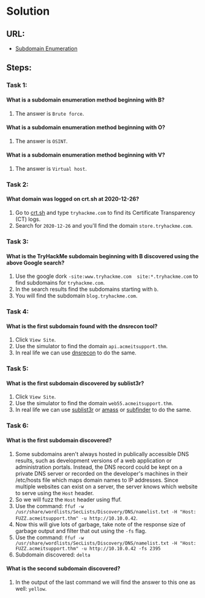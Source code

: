 # Solution

## URL:
- [Subdomain Enumeration](https://tryhackme.com/room/subdomainenumeration)

## Steps:

### Task 1:
#### What is a subdomain enumeration method beginning with B?
1. The answer is `Brute force`.

#### What is a subdomain enumeration method beginning with O?
1. The answer is `OSINT`.

#### What is a subdomain enumeration method beginning with V?
1. The answer is `Virtual host`.

### Task 2:
#### What domain was logged on crt.sh at 2020-12-26?
1. Go to [crt.sh](https://crt.sh/) and type `tryhackme.com` to find its Certificate Transparency (CT) logs.
2. Search for `2020-12-26` and you'll find the domain `store.tryhackme.com`.

### Task 3:
#### What is the TryHackMe subdomain beginning with B discovered using the above Google search?
1. Use the google dork `-site:www.tryhackme.com  site:*.tryhackme.com` to find subdomains for `tryhackme.com`.
2. In the search results find the subdomains starting with `b`.
3. You will find the subdomain `blog.tryhackme.com`.

### Task 4:
#### What is the first subdomain found with the dnsrecon tool?
1. Click `View Site`.
2. Use the simulator to find the domain `api.acmeitsupport.thm`.
3. In real life we can use [dnsrecon](https://www.kali.org/tools/dnsrecon/) to do the same.

### Task 5:
#### What is the first subdomain discovered by sublist3r?
1. Click `View Site`.
2. Use the simulator to find the domain `web55.acmeitsupport.thm`.
3. In real life we can use [sublist3r](https://github.com/aboul3la/Sublist3r) or [amass](https://github.com/owasp-amass/amass) or [subfinder](https://github.com/projectdiscovery/subfinder) to do the same.

### Task 6:
#### What is the first subdomain discovered?
1. Some subdomains aren't always hosted in publically accessible DNS results, such as development versions of a web application or administration portals. Instead, the DNS record could be kept on a private DNS server or recorded on the developer's machines in their /etc/hosts file which maps domain names to IP addresses. Since multiple websites can exist on a server, the server knows which website to serve using the `Host` header.
2. So we will fuzz the `Host` header using ffuf.
3. Use the command: `ffuf -w /usr/share/wordlists/SecLists/Discovery/DNS/namelist.txt -H "Host: FUZZ.acmeitsupport.thm" -u http://10.10.0.42`.
4. Now this will give lots of garbage, take note of the response size of garbage output and filter that out using the `-fs` flag.
5. Use the command: `ffuf -w /usr/share/wordlists/SecLists/Discovery/DNS/namelist.txt -H "Host: FUZZ.acmeitsupport.thm" -u http://10.10.0.42 -fs 2395`
6. Subdomain discovered: `delta`

#### What is the second subdomain discovered?
1. In the output of the last command we will find the answer to this one as well: `yellow`.